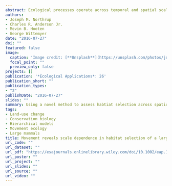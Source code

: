 ```yaml
---
abstract: Ecological processes operate across temporal and spatial scales. Anthropogenic disturbances impact these processes, but examinations of scale dependence in impacts are infrequent. Such examinations can provide important insight to wildlife–human interactions and guide management efforts to reduce impacts. We assessed spatiotemporal scale dependence in habitat selection of mule deer (Odocoileus hemionus) in the Piceance Basin of Colorado, USA, an area of ongoing natural gas development. We employed a newly developed animal movement method to assess habitat selection across scales defined using animal‐centric spatiotemporal definitions ranging from the local (defined from five hour movements) to the broad (defined from weekly movements). We extended our analysis to examine variation in scale dependence between night and day and assess functional responses in habitat selection patterns relative to the density of anthropogenic features. Mule deer displayed scale invariance in the direction of their response to energy development features, avoiding well pads and the areas closest to roads at all scales, though with increasing strength of avoidance at coarser scales. Deer displayed scale‐dependent responses to most other habitat features, including land cover type and habitat edges. Selection differed between night and day at the finest scales, but homogenized as scale increased. Deer displayed functional responses to development, with deer inhabiting the least developed ranges more strongly avoiding development relative to those with more development in their ranges. Energy development was a primary driver of habitat selection patterns in mule deer, structuring their behaviors across all scales examined. Stronger avoidance at coarser scales suggests that deer behaviorally mediated their interaction with development, but only to a degree. At higher development densities than seen in this area, such mediation may not be possible and thus maintenance of sufficient habitat with lower development densities will be a critical best management practice as development expands globally.
authors:
- Joseph M. Northrup
- Charles R. Anderson Jr.
- Mevin B. Hooten
- George Wittemyer
date: "2016-07-27"
doi: ""
featured: false
image:
  caption: 'Image credit: [**Unsplash**](https://unsplash.com/photos/jdD8gXaTZsc)'
  focal_point: ""
  preview_only: false
projects: []
publication: '*Ecological Applications*: 26'
publication_short: ""
publication_types:
- "2"
publishDate: "2016-07-27"
slides: ""
summary: Using a novel method to assess habtiat selection across spatiotemporal scales defined by animals movements, we show that mule deer display scale-dependent responses to most habitat features but scale-invariant avoidance of natural gas development.
tags:
- Land-use change
- Conservation biology
- Hierarchical models
- Movement ecology
- Large mammals
title: Movement reveals scale dependence in habitat selection of a large ungulate
url_code: ""
url_dataset: ""
url_pdf: "https://esajournals.onlinelibrary.wiley.com/doi/10.1002/eap.1403"
url_poster: ""
url_project: ""
url_slides: ""
url_source: ""
url_video: ""
---
```



